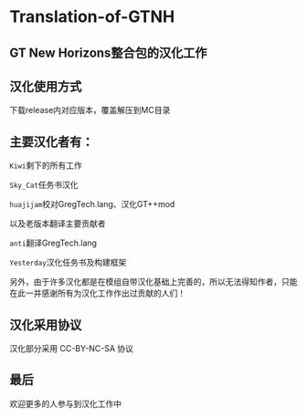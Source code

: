 # Translation-of-GTNH

## GT New Horizons整合包的汉化工作


## 汉化使用方式
下载release内对应版本，覆盖解压到MC目录

## 主要汉化者有：

`Kiwi`剩下的所有工作

`Sky_Cat`任务书汉化

`huajijam`校对GregTech.lang、汉化GT++mod


以及老版本翻译主要贡献者

`anti`翻译GregTech.lang

`Yesterday`汉化任务书及构建框架

另外，由于许多汉化都是在模组自带汉化基础上完善的，所以无法得知作者，只能在此一并感谢所有为汉化工作作出过贡献的人们！

## 汉化采用协议

汉化部分采用 CC-BY-NC-SA 协议

## 最后

欢迎更多的人参与到汉化工作中
